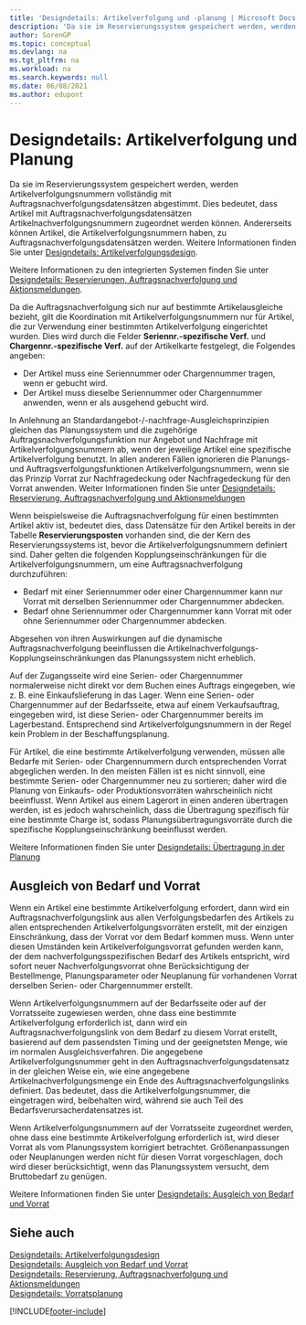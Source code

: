 ```yaml
---
title: 'Designdetails: Artikelverfolgung und -planung | Microsoft Docs'
description: 'Da sie im Reservierungssystem gespeichert werden, werden Artikelverfolgungsnummern vollständig mit Auftragsnachverfolgungsdatensätzen abgestimmt.'
author: SorenGP
ms.topic: conceptual
ms.devlang: na
ms.tgt_pltfrm: na
ms.workload: na
ms.search.keywords: null
ms.date: 06/08/2021
ms.author: edupont
---
```

# <a name="design-details-item-tracking-and-planning"></a><a name="design-details-item-tracking-and-planning"></a><a name="design-details-item-tracking-and-planning"></a>Designdetails: Artikelverfolgung und Planung
Da sie im Reservierungssystem gespeichert werden, werden Artikelverfolgungsnummern vollständig mit Auftragsnachverfolgungsdatensätzen abgestimmt. Dies bedeutet, dass Artikel mit Auftragsnachverfolgungsdatensätzen Artikelnachverfolgungsnummern zugeordnet werden können. Andererseits können Artikel, die Artikelverfolgungsnummern haben, zu Auftragsnachverfolgungsdatensätzen werden. Weitere Informationen finden Sie unter [Designdetails: Artikelverfolgungsdesign](design-details-item-tracking-design.md).

Weitere Informationen zu den integrierten Systemen finden Sie unter [Designdetails: Reservierungen, Auftragsnachverfolgung und Aktionsmeldungen](design-details-reservation-order-tracking-and-action-messaging.md).

Da die Auftragsnachverfolgung sich nur auf bestimmte Artikelausgleiche bezieht, gilt die Koordination mit Artikelverfolgungsnummern nur für Artikel, die zur Verwendung einer bestimmten Artikelverfolgung eingerichtet wurden. Dies wird durch die Felder **Seriennr.-spezifische Verf.** und **Chargennr.-spezifische Verf.** auf der Artikelkarte festgelegt, die Folgendes angeben:

- Der Artikel muss eine Seriennummer oder Chargennummer tragen, wenn er gebucht wird.
- Der Artikel muss dieselbe Seriennummer oder Chargennummer anwenden, wenn er als ausgehend gebucht wird.

In Anlehnung an Standardangebot-/-nachfrage-Ausgleichsprinzipien gleichen das Planungssystem und die zugehörige Auftragsnachverfolgungsfunktion nur Angebot und Nachfrage mit Artikelverfolgungsnummern ab, wenn der jeweilige Artikel eine spezifische Artikelverfolgung benutzt. In allen anderen Fällen ignorieren die Planungs- und Auftragsverfolgungsfunktionen Artikelverfolgungsnummern, wenn sie das Prinzip Vorrat zur Nachfragedeckung oder Nachfragedeckung für den Vorrat anwenden. Weiter Informationen finden Sie unter [Designdetails: Reservierung, Auftragsnachverfolgung und Aktionsmeldungen](design-details-reservation-order-tracking-and-action-messaging.md)

Wenn beispielsweise die Auftragsnachverfolgung für einen bestimmten Artikel aktiv ist, bedeutet dies, dass Datensätze für den Artikel bereits in der Tabelle **Reservierungsposten** vorhanden sind, die der Kern des Reservierungssystems ist, bevor die Artikelverfolgungsnummern definiert sind. Daher gelten die folgenden Kopplungseinschränkungen für die Artikelverfolgungsnummern, um eine Auftragsnachverfolgung durchzuführen:

- Bedarf mit einer Seriennummer oder einer Chargennummer kann nur Vorrat mit derselben Seriennummer oder Chargennummer abdecken.
- Bedarf ohne Seriennummer oder Chargennummer kann Vorrat mit oder ohne Seriennummer oder Chargennummer abdecken.

Abgesehen von ihren Auswirkungen auf die dynamische Auftragsnachverfolgung beeinflussen die Artikelnachverfolgungs-Kopplungseinschränkungen das Planungssystem nicht erheblich.

Auf der Zugangsseite wird eine Serien- oder Chargennummer normalerweise nicht direkt vor dem Buchen eines Auftrags eingegeben, wie z. B. eine Einkaufslieferung in das Lager. Wenn eine Serien- oder Chargennummer auf der Bedarfsseite, etwa auf einem Verkaufsauftrag, eingegeben wird, ist diese Serien- oder Chargennummer bereits im Lagerbestand. Entsprechend sind Artikelverfolgungsnummern in der Regel kein Problem in der Beschaffungsplanung.

Für Artikel, die eine bestimmte Artikelverfolgung verwenden, müssen alle Bedarfe mit Serien- oder Chargennummern durch entsprechenden Vorrat abgeglichen werden. In den meisten Fällen ist es nicht sinnvoll, eine bestimmte Serien- oder Chargennummer neu zu sortieren; daher wird die Planung von Einkaufs- oder Produktionsvorräten wahrscheinlich nicht beeinflusst. Wenn Artikel aus einem Lagerort in einen anderen übertragen werden, ist es jedoch wahrscheinlich, dass die Übertragung spezifisch für eine bestimmte Charge ist, sodass Planungsübertragungsvorräte durch die spezifische Kopplungseinschränkung beeinflusst werden.

Weitere Informationen finden Sie unter [Designdetails: Übertragung in der Planung](design-details-transfers-in-planning.md)

## <a name="balancing-demand-and-supply"></a><a name="balancing-demand-and-supply"></a><a name="balancing-demand-and-supply"></a>Ausgleich von Bedarf und Vorrat
Wenn ein Artikel eine bestimmte Artikelverfolgung erfordert, dann wird ein Auftragsnachverfolgungslink aus allen Verfolgungsbedarfen des Artikels zu allen entsprechenden Artikelverfolgungsvorräten erstellt, mit der einzigen Einschränkung, dass der Vorrat vor dem Bedarf kommen muss. Wenn unter diesen Umständen kein Artikelverfolgungsvorrat gefunden werden kann, der dem nachverfolgungsspezifischen Bedarf des Artikels entspricht, wird sofort neuer Nachverfolgungsvorrat ohne Berücksichtigung der Bestellmenge, Planungsparameter oder Neuplanung für vorhandenen Vorrat derselben Serien- oder Chargennummer erstellt.

Wenn Artikelverfolgungsnummern auf der Bedarfsseite oder auf der Vorratsseite zugewiesen werden, ohne dass eine bestimmte Artikelverfolgung erforderlich ist, dann wird ein Auftragsnachverfolgungslink von dem Bedarf zu diesem Vorrat erstellt, basierend auf dem passendsten Timing und der geeignetsten Menge, wie im normalen Ausgleichsverfahren. Die angegebene Artikelverfolgungsnummer geht in den Auftragsnachverfolgungsdatensatz in der gleichen Weise ein, wie eine angegebene Artikelnachverfolgungsmenge ein Ende des Auftragsnachverfolgungslinks definiert. Das bedeutet, dass die Artikelverfolgungsnummer, die eingetragen wird, beibehalten wird, während sie auch Teil des Bedarfsverursacherdatensatzes ist.

Wenn Artikelverfolgungsnummern auf der Vorratsseite zugeordnet werden, ohne dass eine bestimmte Artikelverfolgung erforderlich ist, wird dieser Vorrat als vom Planungssystem korrigiert betrachtet. Größenanpassungen oder Neuplanungen werden nicht für diesen Vorrat vorgeschlagen, doch wird dieser berücksichtigt, wenn das Planungssystem versucht, dem Bruttobedarf zu genügen.

Weitere Informationen finden Sie unter [Designdetails: Ausgleich von Bedarf und Vorrat](design-details-balancing-demand-and-supply.md)  

## <a name="see-also"></a><a name="see-also"></a><a name="see-also"></a>Siehe auch
[Designdetails: Artikelverfolgungsdesign](design-details-item-tracking-design.md)  
[Designdetails: Ausgleich von Bedarf und Vorrat](design-details-balancing-demand-and-supply.md)  
[Designdetails: Reservierung, Auftragsnachverfolgung und Aktionsmeldungen](design-details-reservation-order-tracking-and-action-messaging.md)   
[Designdetails: Vorratsplanung](design-details-supply-planning.md)  


[!INCLUDE[footer-include](includes/footer-banner.md)]
